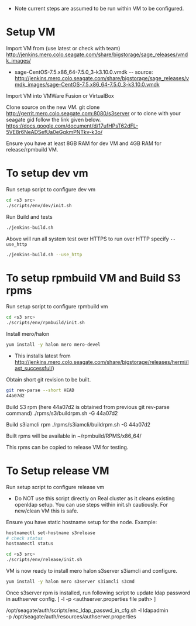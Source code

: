 * Note current steps are assumed to be run within VM to be configured.

# Setup VM
Import VM from (use latest or check with team)
http://jenkins.mero.colo.seagate.com/share/bigstorage/sage_releases/vmdk_images/

- sage-CentOS-7.5.x86_64-7.5.0_3-k3.10.0.vmdk
-- source:
http://jenkins.mero.colo.seagate.com/share/bigstorage/sage_releases/vmdk_images/sage-CentOS-7.5.x86_64-7.5.0_3-k3.10.0.vmdk

Import VM into VMWare Fusion or VirtualBox

Clone source on the new VM.
  git clone http://gerrit.mero.colo.seagate.com:8080/s3server
or to clone with your seagate gid follow the link given below.
https://docs.google.com/document/d/17ufHPsT62dFL-5VE8r6NeADSefUa0eGgkmPNTkv-k3o/

Ensure you have at least 8GB RAM for dev VM and 4GB RAM for release/rpmbuild VM.

# To setup dev vm
Run setup script to configure dev vm
```sh
cd <s3 src>
./scripts/env/dev/init.sh
```

Run Build and tests
```sh
./jenkins-build.sh
```

Above will run all system test over HTTPS to run over HTTP specify `--use_http`
```sh
./jenkins-build.sh --use_http
```

# To setup rpmbuild VM and Build S3 rpms
Run setup script to configure rpmbuild vm
```sh
cd <s3 src>
./scripts/env/rpmbuild/init.sh
```

Install mero/halon
```sh
yum install -y halon mero mero-devel
```
* This installs latest from http://jenkins.mero.colo.seagate.com/share/bigstorage/releases/hermi/last_successful/)

Obtain short git revision to be built.
```sh
git rev-parse --short HEAD
44a07d2
```

Build S3 rpm (here 44a07d2 is obtained from previous git rev-parse command)
./rpms/s3/buildrpm.sh -G 44a07d2

Build s3iamcli rpm
./rpms/s3iamcli/buildrpm.sh -G 44a07d2

Built rpms will be available in ~/rpmbuild/RPMS/x86_64/

This rpms can be copied to release VM for testing.

# To Setup release VM
Run setup script to configure release vm

* Do NOT use this script directly on Real cluster as it cleans existing openldap
setup. You can use steps within init.sh cautiously.
For new/clean VM this is safe.

Ensure you have static hostname setup for the node. Example:
```sh
hostnamectl set-hostname s3release
# check status
hostnamectl status
```

```sh
cd <s3 src>
./scripts/env/release/init.sh
```
VM is now ready to install mero halon s3server s3iamcli and configure.

```sh
yum install -y halon mero s3server s3iamcli s3cmd
```

Once s3server rpm is installed, run following script to update ldap password
in authserver config. [ -l <ldap passwd> -p <authserver.properties file path> ]

/opt/seagate/auth/scripts/enc_ldap_passwd_in_cfg.sh -l ldapadmin \
    -p /opt/seagate/auth/resources/authserver.properties
